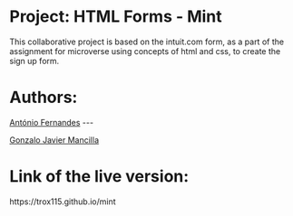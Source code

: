 <h1><b>Project: HTML Forms - Mint</b></h1>
  
This collaborative project is based on the intuit.com form, as a part of the assignment for microverse using concepts of html and css, to create the sign up form.



<h1><b> Authors:</b></h1>
<a href="https://github.com/trox115/">António Fernandes</a> ---

<a href="https://github.com/gonjavi">Gonzalo Javier Mancilla</a>


<h1>Link of the live version:</h1>https://trox115.github.io/mint


